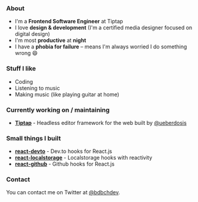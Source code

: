 ### About
* I'm a **Frontend Software Engineer** at Tiptap
* I love **design & development** (I'm a certified media designer focused on digital design)
* I'm most **productive** at **night**
* I have a **phobia for failure** – means I'm always worried I do something wrong 😄

### Stuff I like
* Coding
* Listening to music
* Making music (like playing guitar at home)

### Currently working on / maintaining
* **[Tiptap](https://github.com/ueberdosis/tiptap)** - Headless editor framework for the web built by [@ueberdosis](https://github.com/ueberdosis)

### Small things I built
* **[react-devto](https://github.com/bdbch/react-devto)** - Dev.to hooks for React.js
* **[react-localstorage](https://github.com/bdbch/react-localstorage)** - Localstorage hooks with reactivity
* **[react-github](https://github.com/bdbch/react-github)** - Github hooks for React.js
  
### Contact

You can contact me on Twitter at [@bdbchdev](https://twitter.com/bdbchdev).
